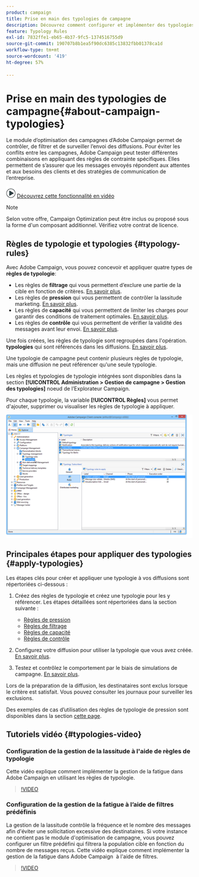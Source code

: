 ```yaml
---
product: campaign
title: Prise en main des typologies de campagne
description: Découvrez comment configurer et implémenter des typologies de campagne
feature: Typology Rules
exl-id: 7832ffe1-eb65-4b37-9fc5-1374516755d9
source-git-commit: 190707b8b1ea5f90dc6385c13832fbb01378ca1d
workflow-type: tm+mt
source-wordcount: '419'
ht-degree: 57%

---
```


# Prise en main des typologies de campagne{#about-campaign-typologies}

Le module d’optimisation des campagnes d’Adobe Campaign permet de contrôler, de filtrer et de surveiller l’envoi des diffusions. Pour éviter les conflits entre les campagnes, Adobe Campaign peut tester différentes combinaisons en appliquant des règles de contrainte spécifiques. Elles permettent de s’assurer que les messages envoyés répondent aux attentes et aux besoins des clients et des stratégies de communication de l’entreprise.

![](assets/do-not-localize/how-to-video.png) [Découvrez cette fonctionnalité en vidéo](#typologies-video)

>[!NOTE]
>
>Selon votre offre, Campaign Optimization peut être inclus ou proposé sous la forme d&#39;un composant additionnel. Vérifiez votre contrat de licence.

## Règles de typologie et typologies {#typology-rules}

Avec Adobe Campaign, vous pouvez concevoir et appliquer quatre types de **règles de typologie**:

* Les règles de **filtrage** qui vous permettent d’exclure une partie de la cible en fonction de critères. [En savoir plus](filtering-rules.md).
* Les règles de **pression** qui vous permettent de contrôler la lassitude marketing. [En savoir plus](pressure-rules.md).
* Les règles de **capacité** qui vous permettent de limiter les charges pour garantir des conditions de traitement optimales. [En savoir plus](consistency-rules.md#controlling-capacity).
* Les règles de **contrôle** qui vous permettent de vérifier la validité des messages avant leur envoi. [En savoir plus](control-rules.md).

Une fois créées, les règles de typologie sont regroupées dans l&#39;opération. **typologies** qui sont référencés dans les diffusions. [En savoir plus](#apply-typologies).

Une typologie de campagne peut contenir plusieurs règles de typologie, mais une diffusion ne peut référencer qu&#39;une seule typologie.

Les règles et typologies de typologie intégrées sont disponibles dans la section **[!UICONTROL Administration > Gestion de campagne > Gestion des typologies]** noeud de l’Explorateur Campaign.

Pour chaque typologie, la variable **[!UICONTROL Règles]** vous permet d&#39;ajouter, supprimer ou visualiser les règles de typologie à appliquer.

![](assets/campaign_opt_rules_tab.png)

## Principales étapes pour appliquer des typologies {#apply-typologies}

Les étapes clés pour créer et appliquer une typologie à vos diffusions sont répertoriées ci-dessous :

1. Créez des règles de typologie et créez une typologie pour les y référencer.
Les étapes détaillées sont répertoriées dans la section suivante :
   * [Règles de pression](pressure-rules.md)
   * [Règles de filtrage](filtering-rules.md)
   * [Règles de capacité](consistency-rules.md)
   * [Règles de contrôle](control-rules.md)

1. Configurez votre diffusion pour utiliser la typologie que vous avez créée. [En savoir plus](apply-rules.md#apply-a-typology-to-a-delivery).
1. Testez et contrôlez le comportement par le biais de simulations de campagne. [En savoir plus](campaign-simulations.md).

Lors de la préparation de la diffusion, les destinataires sont exclus lorsque le critère est satisfait. Vous pouvez consulter les journaux pour surveiller les exclusions.

Des exemples de cas d’utilisation des règles de typologie de pression sont disponibles dans la section [cette page](pressure-rules.md#use-cases-on-pressure-rules).

## Tutoriels vidéo {#typologies-video}

### Configuration de la gestion de la lassitude à l&#39;aide de règles de typologie

Cette vidéo explique comment implémenter la gestion de la fatigue dans Adobe Campaign en utilisant les règles de typologie.

>[!VIDEO](https://video.tv.adobe.com/v/25090?quality=12)

### Configuration de la gestion de la fatigue à l’aide de filtres prédéfinis

La gestion de la lassitude contrôle la fréquence et le nombre des messages afin d&#39;éviter une sollicitation excessive des destinataires. Si votre instance ne contient pas le module d&#39;optimisation de campagne, vous pouvez configurer un filtre prédéfini qui filtrera la population cible en fonction du nombre de messages reçus. Cette vidéo explique comment implémenter la gestion de la fatigue dans Adobe Campaign  à l&#39;aide de filtres.

>[!VIDEO](https://video.tv.adobe.com/v/25091?quality=12)
